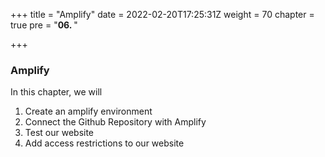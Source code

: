 +++
title = "Amplify"
date = 2022-02-20T17:25:31Z
weight = 70
chapter = true
pre = "<b>06. </b>"

+++

### Amplify

In this chapter, we will
1. Create an amplify environment
2. Connect the Github Repository with Amplify
3. Test our website
4. Add access restrictions to our website